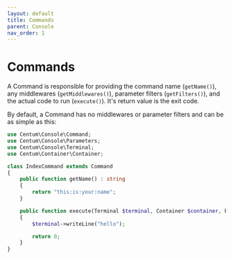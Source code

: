 ```yaml
---
layout: default
title: Commands
parent: Console
nav_order: 1
---
```




# Commands

A Command is responsible for providing the command name (`getName()`), any middlewares (`getMiddlewares()`), parameter filters (`getFilters()`), and the actual code to run (`execute()`).
It's return value is the exit code.

By default, a Command has no middlewares or parameter filters and can be as simple as this:

```php
use Centum\Console\Command;
use Centum\Console\Parameters;
use Centum\Console\Terminal;
use Centum\Container\Container;

class IndexCommand extends Command
{
    public function getName() : string
    {
        return "this:is:your:name";
    }

    public function execute(Terminal $terminal, Container $container, Parameters $parameters) : int
    {
        $terminal->writeLine("hello");

        return 0;
    }
}
```
